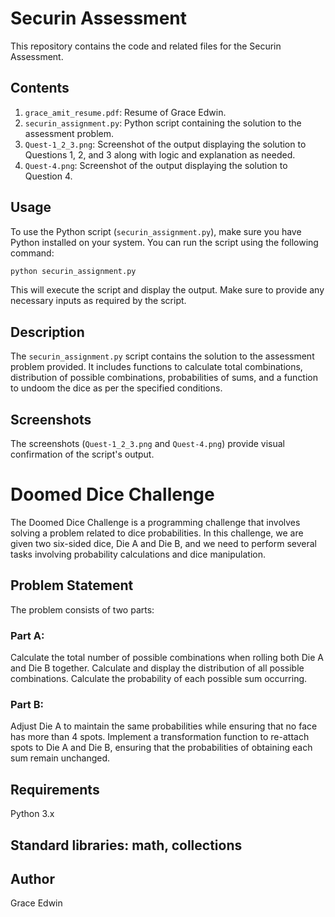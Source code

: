 # Securin Assessment

This repository contains the code and related files for the Securin Assessment.

## Contents

1. `grace_amit_resume.pdf`: Resume of Grace Edwin.
2. `securin_assignment.py`: Python script containing the solution to the assessment problem.
3. `Quest-1_2_3.png`: Screenshot of the output displaying the solution to Questions 1, 2, and 3 along with logic and explanation as needed.
4. `Quest-4.png`: Screenshot of the output displaying the solution to Question 4.

## Usage

To use the Python script (`securin_assignment.py`), make sure you have Python installed on your system. You can run the script using the following command:

```bash
python securin_assignment.py
```

This will execute the script and display the output. Make sure to provide any necessary inputs as required by the script.

## Description

The `securin_assignment.py` script contains the solution to the assessment problem provided. It includes functions to calculate total combinations, distribution of possible combinations, probabilities of sums, and a function to undoom the dice as per the specified conditions.

## Screenshots

The screenshots (`Quest-1_2_3.png` and `Quest-4.png`) provide visual confirmation of the script's output.

# Doomed Dice Challenge
The Doomed Dice Challenge is a programming challenge that involves solving a problem related to dice probabilities. In this challenge, we are given two six-sided dice, Die A and Die B, and we need to perform several tasks involving probability calculations and dice manipulation.

## Problem Statement
The problem consists of two parts:

### Part A:
Calculate the total number of possible combinations when rolling both Die A and Die B together.
Calculate and display the distribution of all possible combinations.
Calculate the probability of each possible sum occurring.

### Part B:
Adjust Die A to maintain the same probabilities while ensuring that no face has more than 4 spots.
Implement a transformation function to re-attach spots to Die A and Die B, ensuring that the probabilities of obtaining each sum remain unchanged.

## Requirements
Python 3.x

## Standard libraries: math, collections


## Author
Grace Edwin
